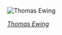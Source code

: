 
![Thomas Ewing](https://upload.wikimedia.org/wikipedia/commons/thumb/e/e4/EWING%2C_Thomas-Treasury_%28BEP_engraved_portrait%29.jpg/450px-EWING%2C_Thomas-Treasury_%28BEP_engraved_portrait%29.jpg)

*[Thomas Ewing](https://wikipedia.org/wiki/File:EWING,_Thomas-Treasury_(BEP_engraved_portrait).jpg)*
